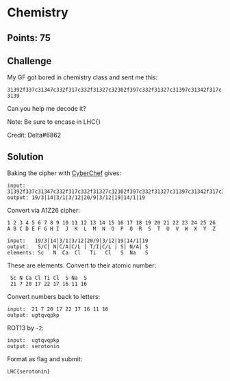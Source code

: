 # Chemistry

## Points: 75

## Challenge
My GF got bored in chemistry class and sent me this:

`31392f337c31347c332f317c332f31327c32302f397c332f31327c31397c31342f317c3139`

Can you help me decode it?

Note: Be sure to encase in LHC{} 

Credit: Delta#6862

## Solution
Baking the cipher with [CyberChef][1] gives:
```
input:  31392f337c31347c332f317c332f31327c32302f397c332f31327c31397c31342f317c3139
output: 19/3|14|3/1|3/12|20/9|3/12|19|14/1|19
```

Convert via A1Z26 cipher:
```
1 2 3 4 5 6 7 8 9 10 11 12 13 14 15 16 17 18 19 20 21 22 23 24 25 26
A B C D E F G H I  J  K  L  M  N  O  P  Q  R  S  T  U  V  W  X  Y  Z

input:   19/3|14|3/1|3/12|20/9|3/12|19|14/1|19
output:   S/C| N|C/A|C/L | T/I|C/L | S| N/A| S
elements: Sc   N  Ca  Cl   Ti   Cl   S  Na   S
```

These are elements. Convert to their atomic number:
```
 Sc N Ca Cl Ti Cl  S Na  S
 21 7 20 17 22 17 16 11 16
```

Convert numbers back to letters:
```
input:  21 7 20 17 22 17 16 11 16
output: ugtqvqpkp
```

ROT13 by `-2`:
```
input:  ugtqvqpkp
output: serotonin
```

Format as flag and submit:
```
LHC{serotonin}
```

[1]:https://gchq.github.io/CyberChef/#recipe=From_Hex('Auto')&input=MzEzOTJmMzM3YzMxMzQ3YzMzMmYzMTdjMzMyZjMxMzI3YzMyMzAyZjM5N2MzMzJmMzEzMjdjMzEzOTdjMzEzNDJmMzE3YzMxMzk